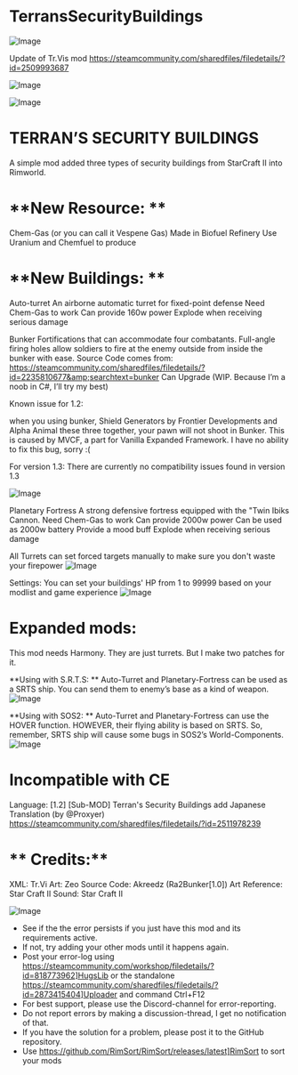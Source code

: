 # TerransSecurityBuildings

![Image](https://i.imgur.com/buuPQel.png)

Update of Tr.Vis mod https://steamcommunity.com/sharedfiles/filedetails/?id=2509993687

![Image](https://i.imgur.com/pufA0kM.png)

	
![Image](https://i.imgur.com/Z4GOv8H.png)

# **TERRAN’S SECURITY BUILDINGS**


A simple mod added three types of security buildings from StarCraft II into Rimworld.

# **New Resource: **

Chem-Gas (or you can call it Vespene Gas)
Made in Biofuel Refinery
Use Uranium and Chemfuel to produce

# **New Buildings: **

Auto-turret 
An airborne automatic turret for fixed-point defense
Need Chem-Gas to work
Can provide 160w power
Explode when receiving serious damage

Bunker
	Fortifications that can accommodate four combatants. Full-angle firing holes allow soldiers to fire at the enemy outside from inside the bunker with ease.
	Source Code comes from: https://steamcommunity.com/sharedfiles/filedetails/?id=2235810677&amp;searchtext=bunker
	Can Upgrade (WIP. Because I’m a noob in C#, I’ll try my best)

Known issue for 1.2: 

when you using bunker, Shield Generators by Frontier Developments and Alpha Animal these three together, your pawn will not shoot in Bunker. This is caused by MVCF, a part for Vanilla Expanded Framework. I have no ability to fix this bug, sorry :(

For version 1.3: There are currently no compatibility issues found in version 1.3

![Image](https://steamuserimages-a.akamaihd.net/ugc/1761450961881198396/AB517F745BE0F7473C176233B46EC2B1310E84CF/)


Planetary Fortress
	A strong defensive fortress equipped with the "Twin Ibiks Cannon.
Need Chem-Gas to work
Can provide 2000w power
Can be used as 2000w battery
Provide a mood buff
Explode when receiving serious damage

All Turrets can set forced targets manually to make sure you don't waste your firepower
![Image](https://steamuserimages-a.akamaihd.net/ugc/1761451277162968038/DB35B1C7E7B685A643D33A6B0D64146C1AAEFD8F/)


Settings:
You can set your buildings' HP from 1 to 99999 based on your modlist and game experience
![Image](https://steamuserimages-a.akamaihd.net/ugc/1761451277162982733/2B96DBF1DBD91AFECD1DD8623F27D8A5F357D8E7/)


# **Expanded mods:**

This mod needs Harmony. They are just turrets.
But I make two patches for it.

**Using with S.R.T.S: **
Auto-Turret and Planetary-Fortress can be used as a SRTS ship. You can send them to enemy’s base as a kind of weapon.
![Image]( https://steamuserimages-a.akamaihd.net/ugc/1761450961880027674/47EEEEE8E7B4BA4FC756A0319B60D8FCC2A0A081/)


**Using with SOS2: **
Auto-Turret and Planetary-Fortress can use the HOVER function. HOWEVER, their flying ability is based on SRTS. So, remember, SRTS ship will cause some bugs in SOS2’s World-Components.	
![Image](https://steamuserimages-a.akamaihd.net/ugc/1761450961880031242/E2DCA4CB03FB2018B2486BC9E7A708099E56C610/)


# **Incompatible with CE**


Language: 
[1.2] [Sub-MOD] Terran's Security Buildings add Japanese Translation (by @Proxyer)
https://steamcommunity.com/sharedfiles/filedetails/?id=2511978239

# ** Credits:**

XML: Tr.Vi
Art: Zeo
Source Code: Akreedz (Ra2Bunker[1.0])
Art Reference: Star Craft II
Sound: Star Craft II

![Image](https://i.imgur.com/PwoNOj4.png)



-  See if the the error persists if you just have this mod and its requirements active.
-  If not, try adding your other mods until it happens again.
-  Post your error-log using https://steamcommunity.com/workshop/filedetails/?id=818773962]HugsLib or the standalone https://steamcommunity.com/sharedfiles/filedetails/?id=2873415404]Uploader and command Ctrl+F12
-  For best support, please use the Discord-channel for error-reporting.
-  Do not report errors by making a discussion-thread, I get no notification of that.
-  If you have the solution for a problem, please post it to the GitHub repository.
-  Use https://github.com/RimSort/RimSort/releases/latest]RimSort to sort your mods



